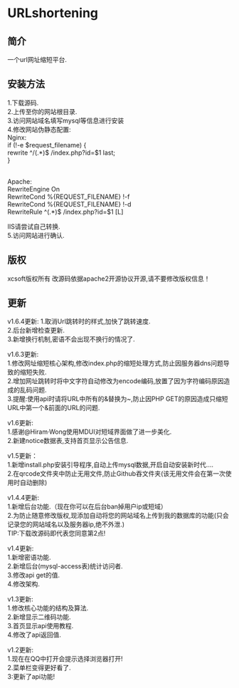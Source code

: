 # URLshortening
## 简介
一个url网址缩短平台.
## 安装方法
1.下载源码.<br/>
2.上传至你的网站根目录.<br/>
3.访问网站域名填写mysql等信息进行安装<br/>
4.修改网站伪静态配置:<br/>
Nginx:  
if (!-e $request_filename) {
<br/>rewrite ^/(.*)$ /index.php?id=$1 last;
<br/>}

<br/>Apache:
<IfModule mod_rewrite.c>
<br/>RewriteEngine On
<br/>RewriteCond %{REQUEST_FILENAME} !-f
<br/>RewriteCond %{REQUEST_FILENAME} !-d
<br/>RewriteRule ^(.*)$ /index.php?id=$1 [L]
<br/></IfModule>

IIS请尝试自己转换.
<br/>5.访问网站进行确认.
## 版权
xcsoft版权所有 改源码依据apache2开源协议开源,请不要修改版权信息！
## 更新
v1.6.4更新:
1.取消Url跳转时的样式,加快了跳转速度.
<br />2.后台新增检查更新.
<br />3.新增换行机制,密语不会出现不换行的情况了.

v1.6.3更新:
<br/>1.修改网址缩短核心架构,修改index.php的缩短处理方式,防止因服务器dns问题导致的缩短失败.
<br/>2.增加网址跳转时将中文字符自动修改为encode编码,放置了因为字符编码原因造成的乱码问题.
<br/>3.提醒:使用api时请将URL中所有的&替换为~,防止因PHP GET的原因造成只缩短URL中第一个&前面的URL的问题.

v1.6更新:
<br/>1.感谢@Hiram·Wong使用MDUI对短域界面做了进一步美化.
<br/>2.新建notice数据表,支持首页显示公告信息.

v1.5更新：
<br/>1.新增install.php安装引导程序,自动上传mysql数据,开启自动安装新时代....
<br/>2.在qrcode文件夹中防止无用文件,防止Github吞文件夹(该无用文件会在第一次使用时自动删除)

v1.4.4更新:
<br/>1.新增后台功能.（现在你可以在后台ban掉用户ip或短域）
<br/>2.为防止随意修改版权,现添加自动将您的网站域名上传到我的数据库的功能(只会记录您的网站域名以及服务器ip,绝不外泄.)
<br/>TIP:下载改源码即代表您同意第2点!

v1.4更新:
<br/>1.新增密语功能.
<br/>2.新增后台(mysql-access表)统计访问者.
<br/>3.修改api get的值.
<br/>4.修改架构.


v1.3更新:
<br/>1.修改核心功能的结构及算法.
<br/>2.新增显示二维码功能.
<br/>3.首页显示api使用教程.
<br/>4.修改了api返回值.

v1.2更新:
<br/>1.现在在QQ中打开会提示选择浏览器打开!
<br/>2.菜单栏变得更好看了.
<br/>3:更新了api功能!

